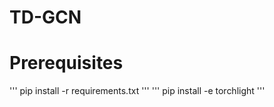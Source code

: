 # TD-GCN

# Prerequisites
'''
pip install -r requirements.txt
'''
'''
pip install -e torchlight
'''
